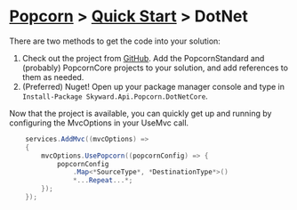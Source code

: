# [Popcorn](../../README.md) > [Quick Start](../QuickStart.md) > DotNet

There are two methods to get the code into your solution:
1. Check out the project from [GitHub](https://github.com/SkywardApps/popcorn).  Add the PopcornStandard and (probably) PopcornCore projects to your solution, and add references to them as needed.
2. (Preferred) Nuget! Open up your package manager console and type in ``` Install-Package Skyward.Api.Popcorn.DotNetCore ```. 

Now that the project is available, you can quickly get up and running by configuring the MvcOptions in your UseMvc call.

```csharp
	services.AddMvc((mvcOptions) =>
	{
		mvcOptions.UsePopcorn((popcornConfig) => {
			popcornConfig
				.Map<*SourceType*, *DestinationType*>()
				*...Repeat...*;
		});
	});
```